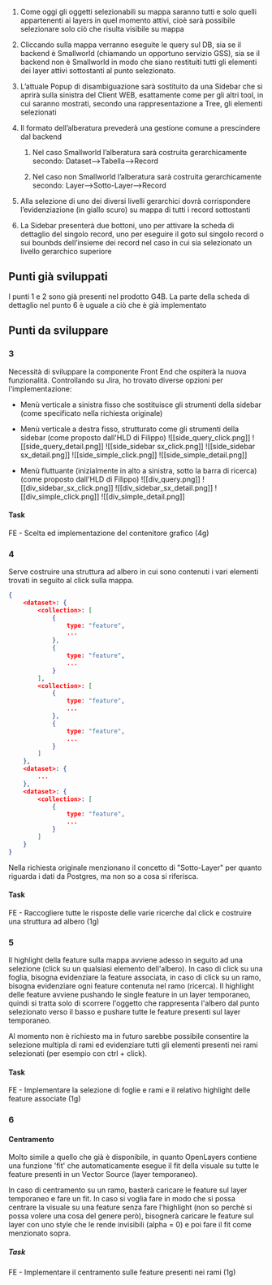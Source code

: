 1. Come oggi gli oggetti selezionabili su mappa saranno tutti e solo quelli appartenenti ai layers in quel momento attivi, cioè sarà possibile selezionare solo ciò che risulta visibile su mappa
    
2. Cliccando sulla mappa verranno eseguite le query sul DB, sia se il backend è Smallworld (chiamando un opportuno servizio GSS), sia se il backend non è Smallworld in modo che siano restituiti tutti gli elementi dei layer attivi sottostanti al punto selezionato.
    
3. L’attuale Popup di disambiguazione sarà sostituito da una Sidebar che si aprirà sulla sinistra del Client WEB, esattamente come per gli altri tool, in cui saranno mostrati, secondo una rappresentazione a Tree, gli elementi selezionati
    
4. Il formato dell’alberatura prevederà una gestione comune a prescindere dal backend
    
    1. Nel caso Smallworld l’alberatura sarà costruita gerarchicamente secondo: Dataset-->Tabella-->Record
        
    2. Nel caso non Smallworld l’alberatura sarà costruita gerarchicamente secondo: Layer-->Sotto-Layer-->Record
        
5. Alla selezione di uno dei diversi livelli gerarchici dovrà corrispondere l’evidenziazione (in giallo scuro) su mappa di tutti i record sottostanti
    
6. La Sidebar presenterà due bottoni, uno per attivare la scheda di dettaglio del singolo record, uno per eseguire il goto sul singolo record o sui bounbds dell’insieme dei record nel caso in cui sia selezionato un livello gerarchico superiore

## Punti già sviluppati
I punti 1 e 2 sono già presenti nel prodotto G4B. La parte della scheda di dettaglio nel punto 6 è uguale a ciò che è già implementato
## Punti da sviluppare
### 3
Necessità di sviluppare la componente Front End che ospiterà la nuova funzionalità.
Controllando su Jira, ho trovato diverse opzioni per l'implementazione:
- Menù verticale a sinistra fisso che sostituisce gli strumenti della sidebar (come specificato nella richiesta originale)
- Menù verticale a destra fisso, strutturato come gli strumenti della sidebar (come proposto dall'HLD di Filippo)
![[side_query_click.png]]
![[side_query_detail.png]]
![[side_sidebar sx_click.png]]
![[side_sidebar sx_detail.png]]
![[side_simple_click.png]]
![[side_simple_detail.png]]

- Menù fluttuante (inizialmente in alto a sinistra, sotto la barra di ricerca) (come proposto dall'HLD di Filippo)
![[div_query.png]]
![[div_sidebar_sx_click.png]]
![[div_sidebar_sx_detail.png]]
![[div_simple_click.png]]
![[div_simple_detail.png]]
#### Task
FE - Scelta ed implementazione del contenitore grafico (4g)
### 4
Serve costruire una struttura ad albero in cui sono contenuti i vari elementi trovati in seguito al click sulla mappa.
```JSON
{
	<dataset>: {
		<collection>: [
			{
				type: "feature",
				...
			},
			{
				type: "feature",
				...
			}
		],
		<collection>: [
			{
				type: "feature",
				...
			},
			{
				type: "feature",
				...
			}
		]
	},
	<dataset>: {
		...
	},
	<dataset>: {
		<collection>: [
			{
				type: "feature",
				...
			}
		]
	}
}
```

Nella richiesta originale menzionano il concetto di "Sotto-Layer" per quanto riguarda i dati da Postgres, ma non so a cosa si riferisca.
#### Task
FE - Raccogliere tutte le risposte delle varie ricerche dal click e costruire una struttura ad albero (1g)
### 5
Il highlight della feature sulla mappa avviene adesso in seguito ad una selezione (click su un qualsiasi elemento dell'albero). In caso di click su una foglia, bisogna evidenziare la feature associata, in caso di click su un ramo, bisogna evidenziare ogni feature contenuta nel ramo (ricerca).
Il highlight delle feature avviene pushando le single feature in un layer temporaneo, quindi si tratta solo di scorrere l'oggetto che rappresenta l'albero dal punto selezionato verso il basso e pushare tutte le feature presenti sul layer temporaneo.

Al momento non è richiesto ma in futuro sarebbe possibile consentire la selezione multipla di rami ed evidenziare tutti gli elementi presenti nei rami selezionati (per esempio con ctrl + click).
#### Task
FE - Implementare la selezione di foglie e rami e il relativo highlight delle feature associate (1g)
### 6
#### Centramento
Molto simile a quello che già è disponibile, in quanto OpenLayers contiene una funzione 'fit' che automaticamente esegue il fit della visuale su tutte le feature presenti in un Vector Source (layer temporaneo).

In caso di centramento su un ramo, basterà caricare le feature sul layer temporaneo e fare un fit. In caso si voglia fare in modo che si possa centrare la visuale su una feature senza fare l'highlight (non so perchè si possa volere una cosa del genere però), bisognerà caricare le feature sul layer con uno style che le rende invisibili (alpha = 0) e poi fare il fit come menzionato sopra.
##### Task
FE - Implementare il centramento sulle feature presenti nei rami (1g)

